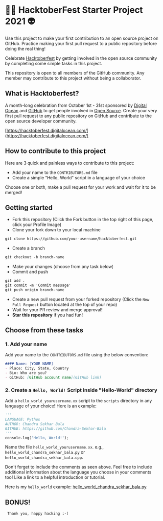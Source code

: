 # 🐱‍👤 HacktoberFest Starter Project 2021 👽

Use this project to make your first contribution to an open source project on GitHub. Practice making your first pull request to a public repository before doing the real thing!

Celebrate [Hacktoberfest](https://hacktoberfest.digitalocean.com/) by getting involved in the open source community by completing some simple tasks in this project.

This repository is open to all members of the GitHub community. Any member may contribute to this project without being a collaborator.


## What is Hacktoberfest?
A month-long celebration from October 1st - 31st sponsored by [Digital Ocean](https://hacktoberfest.digitalocean.com/) and [GitHub](https://github.com/blog/2433-celebrate-open-source-this-october-with-hacktoberfest) to get people involved in [Open Source](https://github.com/open-source). Create your very first pull request to any public repository on GitHub and contribute to the open source developer community.

[https://hacktoberfest.digitalocean.com/](https://hacktoberfest.digitalocean.com/)

## How to contribute to this project
Here are 3 quick and painless ways to contribute to this project:

* Add your name to the `CONTRIBUTORS.md` file
* Create a simple "Hello, World" script in a language of your choice

Choose one or both, make a pull request for your work and wait for it to be merged!

## Getting started
* Fork this repository (Click the Fork button in the top right of this page, click your Profile Image)
* Clone your fork down to your local machine

```markdown
git clone https://github.com/your-username/hacktoberfest.git
```

* Create a branch

```markdown
git checkout -b branch-name
```

* Make your changes (choose from any task below)
* Commit and push

```markdown
git add .
git commit -m 'Commit message'
git push origin branch-name
```

* Create a new pull request from your forked repository (Click the `New Pull Request` button located at the top of your repo)
* Wait for your PR review and merge approval!
* __Star this repository__ if you had fun!

## Choose from these tasks
### 1. Add your name
Add your name to the `CONTRIBUTORS.md` file using the below convention:

```markdown
#### Name: [YOUR NAME]
- Place: City, State, Country
- Bio: Who are you?
- GitHub: [GitHub account name](GitHub link)
```

### 2. Create a `Hello, World!` Script inside "Hello-World" directory
Add a `hello_world_yourusername.xx` script to the `scripts` directory in any language of your choice! Here is an example:

```Python
'''
LANGUAGE: Python
AUTHOR: Chandra Sekhar Bala
GITHUB: https://github.com/Chandra-Sekhar-Bala
'''
console.log('Hello, World!');
```

Name the file `hello_world_yourusername.xx`. e.g., `hello_world_chandra_sekhar_bala.py` or `hello_world_chandra_sekhar_bala.cpp`.

Don't forget to include the comments as seen above. Feel free to include additional information about the language you choose in your comments too! Like a link to a helpful introduction or tutorial. 

Here is my `hello_world` example: [hello_world_chandra_sekhar_bala.py](https://github.com/Chandra-Sekhar-Bala/Hacktoberfest/blob/main/Hello-World/hello_world_chandr_sekhar_bala.py)

## BONUS!
     Thank you, happy hacking :-)
